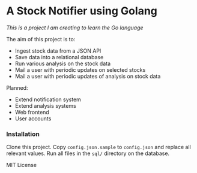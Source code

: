 # A Stock Notifier using Golang

_This is a project I am creating to learn the Go language_

The aim of this project is to:
- Ingest stock data from a JSON API
- Save data into a relational database
- Run various analysis on the stock data
- Mail a user with periodic updates on selected stocks
- Mail a user with periodic updates of analysis on stock data

Planned:
- Extend notification system
- Extend analysis systems
- Web frontend
- User accounts

### Installation

Clone this project. 
Copy `config.json.sample` to `config.json` and replace all relevant values. 
Run all files in the `sql/` directory on the database.

MIT License
